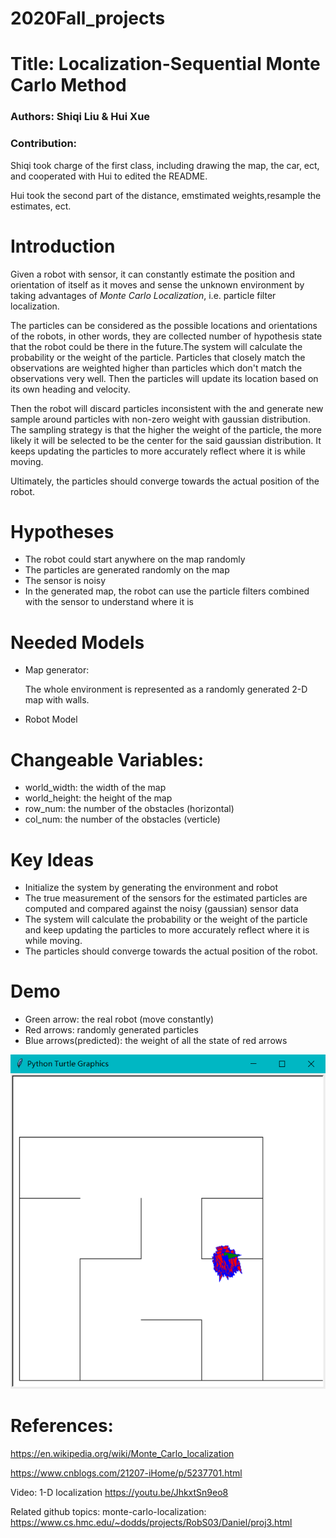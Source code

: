 # 2020Fall_projects

# Title: Localization-Sequential Monte Carlo Method

### Authors: Shiqi Liu & Hui Xue
### Contribution: 

Shiqi took charge of the first class, including drawing the map, the car, ect, and cooperated with Hui to edited the README. 

Hui took the second part of the distance, emstimated weights,resample the estimates, ect.
# Introduction

Given a robot with sensor, it can constantly estimate the position and orientation of itself as it moves and sense the unknown environment by taking advantages of *Monte Carlo Localization*, i.e. particle filter localization. 

The particles can be considered as the possible locations and orientations of the robots, in other words, they are collected number of hypothesis state that the robot could be there in the future.The system will calculate the probability or the weight of the particle. Particles that closely match the observations are weighted higher than particles which don't match the observations very well. Then the particles will update its location based on its own heading and velocity. 

Then the robot will discard particles inconsistent with the and generate new sample around particles with non-zero weight with gaussian distribution. The sampling strategy is that the higher the weight of the particle, the more likely it will be selected to be the center for the said gaussian distribution. It keeps updating the particles to more accurately reflect where it is while moving. 

Ultimately, the particles should converge towards the actual position of the robot. 


# Hypotheses
- The robot could start anywhere on the map randomly
- The particles are generated randomly on the map
- The sensor is noisy
- In the generated map, the robot can use the particle filters combined with the sensor to understand where it is

# Needed Models
- Map generator:

  The whole environment is represented as a randomly generated 2-D map with walls.
- Robot Model

# Changeable Variables:
- world_width: the width of the map
- world_height: the height of the map
- row_num: the number of the obstacles (horizontal)
- col_num: the number of the obstacles (verticle)
# Key Ideas
- Initialize the system by generating the environment and robot
- The true measurement of the sensors for the estimated particles are computed and compared against the noisy (gaussian) sensor data
- The system will calculate the probability or the weight of the particle and keep updating the particles to more accurately reflect where it is while moving. 
- The particles should converge towards the actual position of the robot. 

# Demo
- Green arrow: the real robot (move constantly)
- Red arrows: randomly generated particles
- Blue arrows(predicted): the weight of all the state of red arrows


![](https://github.com/huixue719/2020Fall_projects/blob/main/demo.png)

# References:
https://en.wikipedia.org/wiki/Monte_Carlo_localization

https://www.cnblogs.com/21207-iHome/p/5237701.html

Video: 1-D localization https://youtu.be/JhkxtSn9eo8 

Related github topics: monte-carlo-localization: https://www.cs.hmc.edu/~dodds/projects/RobS03/Daniel/proj3.html 
